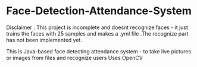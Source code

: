 # Face-Detection-Attendance-System
Disclaimer : This project is incomplete and doesnt recognize faces - it just trains the faces with 25 samples and makes a .yml file .The recognize part has not been implemented yet.

This is Java-based face detecting attendance system - to take live pictures or images from files and recognize users
Uses OpenCV
